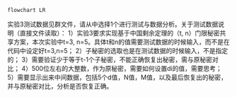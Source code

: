 ```mermaid
flowchart LR

```

实验3测试数据见群文件，请从中选择1个进行测试与数据分析。关于测试数据说明（直接文件读取）：
1）实验3要求实现基于中国剩余定理的（t, n）门限秘密共享方案，本次实验中t=3, n=5。具体t和n的值需要测试数据的时候输入，而不是在代码中设定好t=3,n=5；
2）子秘密的选取也是在测试数据的时候输入，不是指定的；
3）需要验证少于等于t-1个子秘密，不能正确恢复出秘密，需与原秘密对比；
4）500位左右的大整数，作为原秘密，需要如何设置di的值，需要思考；
5）需要显示出来中间数据，包括5个d值，N值，M值，以及最后恢复出的秘密，并与原秘密对比，分析是否恢复正确。

